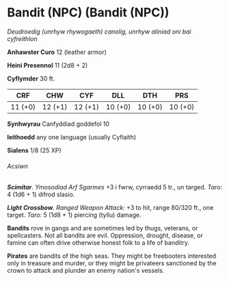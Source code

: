 # Bandit (NPC) (Bandit (NPC))

*Deudroedig (unrhyw rhywogaeth) canolig, unrhyw aliniad oni bai cyfreithlon*

**Anhawster Curo** 12 (leather armor)

**Heini Presennol** 11 (2d8 + 2)

**Cyflymder** 30 ft.

| CRF     | CHW     | CYF     | DLL     | DTH     | PRS     |
|---------|---------|---------|---------|---------|---------|
| 11 (+0) | 12 (+1) | 12 (+1) | 10 (+0) | 10 (+0) | 10 (+0) |

**Synhwyrau** Canfyddiad goddefol 10

**Ieithoedd** any one language (usually Cyfiaith)

**Sialens** 1/8 (25 XP)

###### Acsiwn

***Scimitar***. *Ymosodiad Arf Sgarmes* +3 i fwrw, cyrraedd 5 tr., un targed. *Taro:* 4 (1d6 + 1) difrod slasio.

***Light Crossbow***. *Ranged Weapon Attack:* +3 to hit, range 80/320 ft., one target. *Taro:* 5 (1d8 + 1) piercing (tyllu) damage.

**Bandits** rove in gangs and are sometimes led by thugs, veterans, or spellcasters. Not all bandits are evil. Oppression, drought, disease, or famine can often drive otherwise honest folk to a life of banditry.

**Pirates** are bandits of the high seas. They might be freebooters interested only in treasure and murder, or they might be privateers sanctioned by the crown to attack and plunder an enemy nation's vessels.